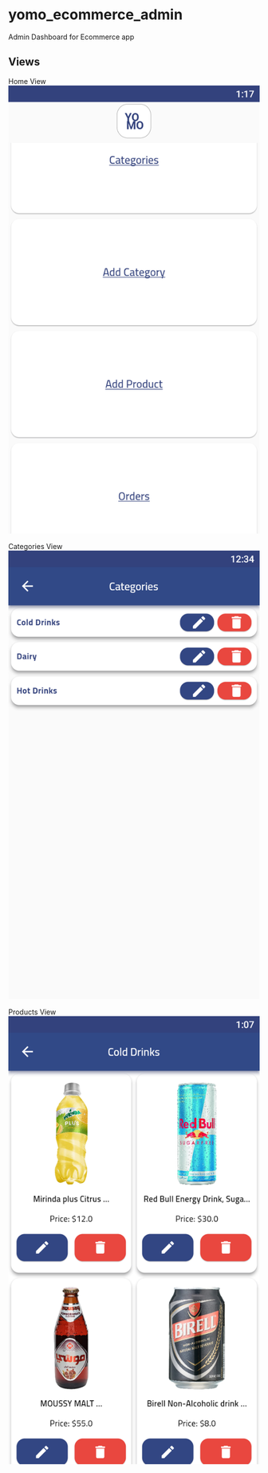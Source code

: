 # yomo_ecommerce_admin

Admin Dashboard for Ecommerce app

## Views

Home View
![](assets/images/screen_shots/home_view.png)

Categories View
![](assets/images/screen_shots/categories.png)

Products View
![](assets/images/screen_shots/products_view.png)

